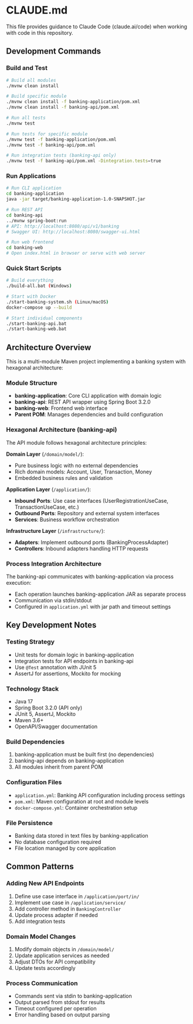 # CLAUDE.md

This file provides guidance to Claude Code (claude.ai/code) when working with code in this repository.

## Development Commands

### Build and Test
```bash
# Build all modules
./mvnw clean install

# Build specific module
./mvnw clean install -f banking-application/pom.xml
./mvnw clean install -f banking-api/pom.xml

# Run all tests
./mvnw test

# Run tests for specific module
./mvnw test -f banking-application/pom.xml
./mvnw test -f banking-api/pom.xml

# Run integration tests (banking-api only)
./mvnw test -f banking-api/pom.xml -Dintegration.tests=true
```

### Run Applications
```bash
# Run CLI application
cd banking-application
java -jar target/banking-application-1.0-SNAPSHOT.jar

# Run REST API
cd banking-api
../mvnw spring-boot:run
# API: http://localhost:8080/api/v1/banking
# Swagger UI: http://localhost:8080/swagger-ui.html

# Run web frontend
cd banking-web
# Open index.html in browser or serve with web server
```

### Quick Start Scripts
```bash
# Build everything
./build-all.bat (Windows)

# Start with Docker
./start-banking-system.sh (Linux/macOS)
docker-compose up --build

# Start individual components
./start-banking-api.bat
./start-banking-web.bat
```

## Architecture Overview

This is a multi-module Maven project implementing a banking system with hexagonal architecture:

### Module Structure
- **banking-application**: Core CLI application with domain logic
- **banking-api**: REST API wrapper using Spring Boot 3.2.0
- **banking-web**: Frontend web interface
- **Parent POM**: Manages dependencies and build configuration

### Hexagonal Architecture (banking-api)
The API module follows hexagonal architecture principles:

**Domain Layer** (`/domain/model/`):
- Pure business logic with no external dependencies
- Rich domain models: Account, User, Transaction, Money
- Embedded business rules and validation

**Application Layer** (`/application/`):
- **Inbound Ports**: Use case interfaces (UserRegistrationUseCase, TransactionUseCase, etc.)
- **Outbound Ports**: Repository and external system interfaces
- **Services**: Business workflow orchestration

**Infrastructure Layer** (`/infrastructure/`):
- **Adapters**: Implement outbound ports (BankingProcessAdapter)
- **Controllers**: Inbound adapters handling HTTP requests

### Process Integration Architecture
The banking-api communicates with banking-application via process execution:
- Each operation launches banking-application JAR as separate process
- Communication via stdin/stdout
- Configured in `application.yml` with jar path and timeout settings

## Key Development Notes

### Testing Strategy
- Unit tests for domain logic in banking-application
- Integration tests for API endpoints in banking-api
- Use `@Test` annotation with JUnit 5
- AssertJ for assertions, Mockito for mocking

### Technology Stack
- Java 17
- Spring Boot 3.2.0 (API only)
- JUnit 5, AssertJ, Mockito
- Maven 3.6+
- OpenAPI/Swagger documentation

### Build Dependencies
1. banking-application must be built first (no dependencies)
2. banking-api depends on banking-application
3. All modules inherit from parent POM

### Configuration Files
- `application.yml`: Banking API configuration including process settings
- `pom.xml`: Maven configuration at root and module levels
- `docker-compose.yml`: Container orchestration setup

### File Persistence
- Banking data stored in text files by banking-application
- No database configuration required
- File location managed by core application

## Common Patterns

### Adding New API Endpoints
1. Define use case interface in `/application/port/in/`
2. Implement use case in `/application/service/`
3. Add controller method in `BankingController`
4. Update process adapter if needed
5. Add integration tests

### Domain Model Changes
1. Modify domain objects in `/domain/model/`
2. Update application services as needed
3. Adjust DTOs for API compatibility
4. Update tests accordingly

### Process Communication
- Commands sent via stdin to banking-application
- Output parsed from stdout for results
- Timeout configured per operation
- Error handling based on output parsing